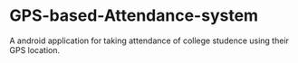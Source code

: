 # GPS-based-Attendance-system
A android application for taking attendance of college studence using their GPS location.

